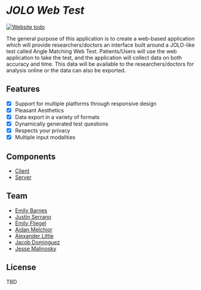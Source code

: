 # *JOLO Web Test*
[![Website todo](https://img.shields.io/website-up-down-green-red/http/todo)](http://todo)

The general purpose of this application is to create a web-based application which will provide researchers/doctors an interface built around a JOLO-like test called Angle Matching Web Test. Patients/Users will use the web application to take the test, and the application will collect data on both accuracy and time. This data will be available to the researchers/doctors for analysis online or the data can also be exported. 

## Features
- [x] Support for multiple platforms through responsive design
- [x] Pleasant Aesthetics
- [x] Data export in a variety of formats
- [x] Dynamically generated test questions
- [x] Respects your privacy
- [x] Multiple input modalities

## Components
- [Client](client)
- [Server](server)

## Team 
- [Emily Barnes](https://github.com/emilyb27)
- [Justin Serrano](https://github.com/Jserrano331)
- [Emily Fliegel](https://github.com/efliegel58)
- [Aidan Melchior](https://github.com/AMelchior)
- [Alexander Little](https://github.com/LurkerBro)
- [Jacob Dominguez](https://github.com/JakeDominguez)
- [Jesse Malinosky](https://github.com/malinoskj2)

## License
TBD
